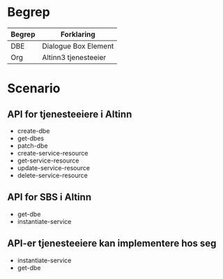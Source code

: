 
# Begrep

| Begrep           | Forklaring                       |
|------------------|----------------------------------|
| DBE              | Dialogue Box Element             |
| Org              | Altinn3 tjenesteeier             |

# Scenario

## API for tjenesteeiere i Altinn
- create-dbe
- get-dbes
- patch-dbe
- create-service-resource
- get-service-resource
- update-service-resource
- delete-service-resource
  
## API for SBS i Altinn
- get-dbe
- instantiate-service

## API-er tjenesteeiere kan implementere hos seg
- instantiate-service
- get-dbe
